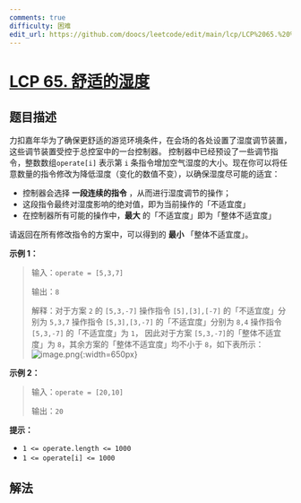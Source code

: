 ```yaml
---
comments: true
difficulty: 困难
edit_url: https://github.com/doocs/leetcode/edit/main/lcp/LCP%2065.%20%E8%88%92%E9%80%82%E7%9A%84%E6%B9%BF%E5%BA%A6/README.md
---
```


<!-- problem:start -->

# [LCP 65. 舒适的湿度](https://leetcode.cn/problems/3aqs1c)

## 题目描述

<!-- description:start -->

力扣嘉年华为了确保更舒适的游览环境条件，在会场的各处设置了湿度调节装置，这些调节装置受控于总控室中的一台控制器。
控制器中已经预设了一些调节指令，整数数组`operate[i]` 表示第 `i` 条指令增加空气湿度的大小。现在你可以将任意数量的指令修改为降低湿度（变化的数值不变），以确保湿度尽可能的适宜：

-   控制器会选择 **一段连续的指令** ，从而进行湿度调节的操作；
-   这段指令最终对湿度影响的绝对值，即为当前操作的「不适宜度」
-   在控制器所有可能的操作中，**最大** 的「不适宜度」即为「整体不适宜度」

请返回在所有修改指令的方案中，可以得到的 **最小** 「整体不适宜度」。

**示例 1：**

> 输入：`operate = [5,3,7]`
>
> 输出：`8`
>
> 解释：对于方案 `2` 的 `[5,3,-7]`
> 操作指令 `[5],[3],[-7]` 的「不适宜度」分别为 `5,3,7`
> 操作指令 `[5,3],[3,-7]` 的「不适宜度」分别为 `8,4`
> 操作指令 `[5,3,-7]` 的「不适宜度」为 `1`，
> 因此对于方案 `[5,3,-7]`的「整体不适宜度」为 `8`，其余方案的「整体不适宜度」均不小于 `8`，如下表所示：
> ![image.png](https://fastly.jsdelivr.net/gh/doocs/leetcode@main/lcp/LCP%2065.%20%E8%88%92%E9%80%82%E7%9A%84%E6%B9%BF%E5%BA%A6/images/1663902759-dgDCxn-image.png){:width=650px}

**示例 2：**

> 输入：`operate = [20,10]`
>
> 输出：`20`

**提示：**

-   `1 <= operate.length <= 1000`
-   `1 <= operate[i] <= 1000`

<!-- description:end -->

## 解法

<!-- solution:start -->

<!-- problem:end -->
